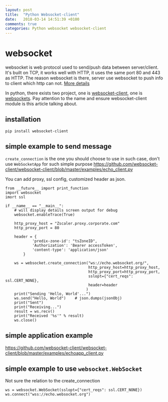 ```yaml
---
layout: post
title:  "Python Websocket-client"
date:   2018-03-14 14:51:39 +0100
comments: true
categories: Python websocket websocket-client
---
```


# websocket 
websocket is web protocol used to send/push data between server/client. It's built on TCP, it works well with HTTP, it uses the same port 80 and 443 as HTTP.
The reason websocket is there, server use websocket to push info to client which http can not. [More details](http://www.ruanyifeng.com/blog/2017/05/websocket.html)

In python, there exists two project, one is [websocket-client](https://github.com/websocket-client/websocket-client/blob/master/examples/echo_client.py), 
one is [websockets](https://websockets.readthedocs.io/en/stable/).
Pay attention to the name and ensure websocket-client module is this article talking about.

## installation
```
pip install websocket-client
```

## simple example to send message
`create_connection` is the one you should choose to use in such case, don't use `WebSocketApp` for such simple purpose
https://github.com/websocket-client/websocket-client/blob/master/examples/echo_client.py

You can add proxy, ssl config, customized header as json.
```
from __future__ import print_function
import websocket
imort ssl

if __name__ == "__main__":
    # will display details screen output for debug
    websocket.enableTrace(True)

    http_proxy_host = "Zscaler.proxy.corporate.com"
    http_proxy_port = 80

    header = {
            'predix-zone-id': "tsZoneID",
            'Authorization': 'Bearer accessToken',
            'content-type': 'application/json'
        }

    ws = websocket.create_connection("ws://echo.websocket.org/",
                                     http_proxy_host=http_proxy_host,
                                     http_proxy_port=http_proxy_port,
                                     sslopt={"cert_reqs": ssl.CERT_NONE},
                                     header=header
                                    )
    print("Sending 'Hello, World'...")
    ws.send("Hello, World")    # json.dumps(jsonObj)
    print("Sent")
    print("Receiving...")
    result = ws.recv()
    print("Received '%s'" % result)
    ws.close()
```

## simple application example
https://github.com/websocket-client/websocket-client/blob/master/examples/echoapp_client.py


## simple example to use `websocket.WebSocket`
Not sure the relation to the create_connection
```
ws = websocket.WebSocket(sslopt={"cert_reqs": ssl.CERT_NONE})
ws.connect("wss://echo.websocket.org")
```

